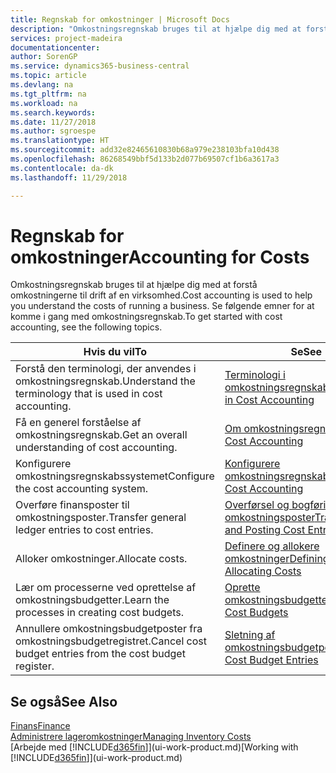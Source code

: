 ```yaml
---
title: Regnskab for omkostninger | Microsoft Docs
description: "Omkostningsregnskab bruges til at hjælpe dig med at forstå omkostningerne til drift af en virksomhed. Se følgende emner for at komme i gang med omkostningsregnskab."
services: project-madeira
documentationcenter: 
author: SorenGP
ms.service: dynamics365-business-central
ms.topic: article
ms.devlang: na
ms.tgt_pltfrm: na
ms.workload: na
ms.search.keywords: 
ms.date: 11/27/2018
ms.author: sgroespe
ms.translationtype: HT
ms.sourcegitcommit: add32e82465610830b68a979e238103bfa10d438
ms.openlocfilehash: 86268549bbf5d133b2d077b69507cf1b6a3617a3
ms.contentlocale: da-dk
ms.lasthandoff: 11/29/2018

---
```

# <a name="accounting-for-costs"></a><span data-ttu-id="76bd3-104">Regnskab for omkostninger</span><span class="sxs-lookup"><span data-stu-id="76bd3-104">Accounting for Costs</span></span>
<span data-ttu-id="76bd3-105">Omkostningsregnskab bruges til at hjælpe dig med at forstå omkostningerne til drift af en virksomhed.</span><span class="sxs-lookup"><span data-stu-id="76bd3-105">Cost accounting is used to help you understand the costs of running a business.</span></span> <span data-ttu-id="76bd3-106">Se følgende emner for at komme i gang med omkostningsregnskab.</span><span class="sxs-lookup"><span data-stu-id="76bd3-106">To get started with cost accounting, see the following topics.</span></span>  

|<span data-ttu-id="76bd3-107">Hvis du vil</span><span class="sxs-lookup"><span data-stu-id="76bd3-107">To</span></span>|<span data-ttu-id="76bd3-108">Se</span><span class="sxs-lookup"><span data-stu-id="76bd3-108">See</span></span>|  
|--------|---------|  
|<span data-ttu-id="76bd3-109">Forstå den terminologi, der anvendes i omkostningsregnskab.</span><span class="sxs-lookup"><span data-stu-id="76bd3-109">Understand the terminology that is used in cost accounting.</span></span>|[<span data-ttu-id="76bd3-110">Terminologi i omkostningsregnskab</span><span class="sxs-lookup"><span data-stu-id="76bd3-110">Terminology in Cost Accounting</span></span>](finance-terminology-in-cost-accounting.md)|  
|<span data-ttu-id="76bd3-111">Få en generel forståelse af omkostningsregnskab.</span><span class="sxs-lookup"><span data-stu-id="76bd3-111">Get an overall understanding of cost accounting.</span></span>|[<span data-ttu-id="76bd3-112">Om omkostningsregnskab</span><span class="sxs-lookup"><span data-stu-id="76bd3-112">About Cost Accounting</span></span>](finance-about-cost-accounting.md)|  
|<span data-ttu-id="76bd3-113">Konfigurere omkostningsregnskabssystemet</span><span class="sxs-lookup"><span data-stu-id="76bd3-113">Configure the cost accounting system.</span></span>|[<span data-ttu-id="76bd3-114">Konfigurere omkostningsregnskab</span><span class="sxs-lookup"><span data-stu-id="76bd3-114">Setting Up Cost Accounting</span></span>](finance-set-up-cost-accounting.md)|  
|<span data-ttu-id="76bd3-115">Overføre finansposter til omkostningsposter.</span><span class="sxs-lookup"><span data-stu-id="76bd3-115">Transfer general ledger entries to cost entries.</span></span>|[<span data-ttu-id="76bd3-116">Overførsel og bogføring af omkostningsposter</span><span class="sxs-lookup"><span data-stu-id="76bd3-116">Transferring and Posting Cost Entries</span></span>](finance-transfer-and-post-cost-entries.md)|  
|<span data-ttu-id="76bd3-117">Alloker omkostninger.</span><span class="sxs-lookup"><span data-stu-id="76bd3-117">Allocate costs.</span></span>|[<span data-ttu-id="76bd3-118">Definere og allokere omkostninger</span><span class="sxs-lookup"><span data-stu-id="76bd3-118">Defining and Allocating Costs</span></span>](finance-define-and-allocate-costs.md)|  
|<span data-ttu-id="76bd3-119">Lær om processerne ved oprettelse af omkostningsbudgetter.</span><span class="sxs-lookup"><span data-stu-id="76bd3-119">Learn the processes in creating cost budgets.</span></span>|[<span data-ttu-id="76bd3-120">Oprette omkostningsbudgetter</span><span class="sxs-lookup"><span data-stu-id="76bd3-120">Creating Cost Budgets</span></span>](finance-create-cost-budgets.md)|
|<span data-ttu-id="76bd3-121">Annullere omkostningsbudgetposter fra omkostningsbudgetregistret.</span><span class="sxs-lookup"><span data-stu-id="76bd3-121">Cancel cost budget entries from the cost budget register.</span></span>|[<span data-ttu-id="76bd3-122">Sletning af omkostningsbudgetposter</span><span class="sxs-lookup"><span data-stu-id="76bd3-122">Deleting Cost Budget Entries</span></span>](finance-how-to-delete-cost-budget-entries.md)| 


## <a name="see-also"></a><span data-ttu-id="76bd3-123">Se også</span><span class="sxs-lookup"><span data-stu-id="76bd3-123">See Also</span></span>  
[<span data-ttu-id="76bd3-124">Finans</span><span class="sxs-lookup"><span data-stu-id="76bd3-124">Finance</span></span>](finance.md)  
[<span data-ttu-id="76bd3-125">Administrere lageromkostninger</span><span class="sxs-lookup"><span data-stu-id="76bd3-125">Managing Inventory Costs</span></span>](finance-manage-inventory-costs.md)  
<span data-ttu-id="76bd3-126">[Arbejde med [!INCLUDE[d365fin](includes/d365fin_md.md)]](ui-work-product.md)</span><span class="sxs-lookup"><span data-stu-id="76bd3-126">[Working with [!INCLUDE[d365fin](includes/d365fin_md.md)]](ui-work-product.md)</span></span>

